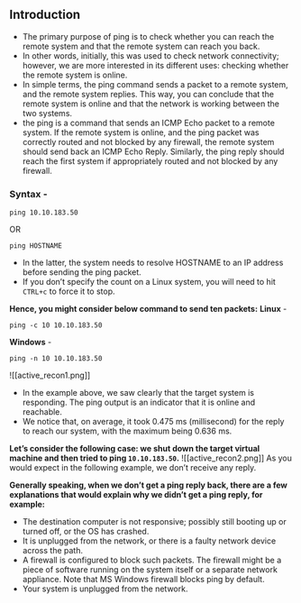 ## Introduction
- The primary purpose of ping is to check whether you can reach the remote system and that the remote system can reach you back.
- In other words, initially, this was used to check network connectivity; however, we are more interested in its different uses: checking whether the remote system is online.
- In simple terms, the ping command sends a packet to a remote system, and the remote system replies. This way, you can conclude that the remote system is online and that the network is working between the two systems.
- the ping is a command that sends an ICMP Echo packet to a remote system. If the remote system is online, and the ping packet was correctly routed and not blocked by any firewall, the remote system should send back an ICMP Echo Reply. Similarly, the ping reply should reach the first system if appropriately routed and not blocked by any firewall.

### Syntax - 
```shell
ping 10.10.183.50
```
OR
```shell
ping HOSTNAME
```
- In the latter, the system needs to resolve HOSTNAME to an IP address before sending the ping packet.
- If you don’t specify the count on a Linux system, you will need to hit `CTRL+c` to force it to stop.

**Hence, you might consider below command to send ten packets:**
**Linux** - 
```shell
ping -c 10 10.10.183.50
```

**Windows** - 
```shell
ping -n 10 10.10.183.50
```

![[active_recon1.png]]
- In the example above, we saw clearly that the target system is responding. The ping output is an indicator that it is online and reachable. 
- We notice that, on average, it took 0.475 ms (millisecond) for the reply to reach our system, with the maximum being 0.636 ms.

**Let’s consider the following case: we shut down the target virtual machine and then tried to ping `10.10.183.50`.**
![[active_recon2.png]]
As you would expect in the following example, we don’t receive any reply.

**Generally speaking, when we don’t get a ping reply back, there are a few explanations that would explain why we didn’t get a ping reply, for example:**
- The destination computer is not responsive; possibly still booting up or turned off, or the OS has crashed.
- It is unplugged from the network, or there is a faulty network device across the path.
- A firewall is configured to block such packets. The firewall might be a piece of software running on the system itself or a separate network appliance. Note that MS Windows firewall blocks ping by default.
- Your system is unplugged from the network.
